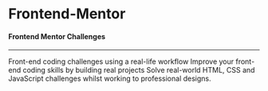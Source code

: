 # Frontend-Mentor
#### Frontend Mentor Challenges

------------------------

 Front-end coding challenges using a real-life workflow Improve your front-end coding skills by building real projects Solve real-world HTML, CSS and JavaScript challenges whilst working to professional designs.
